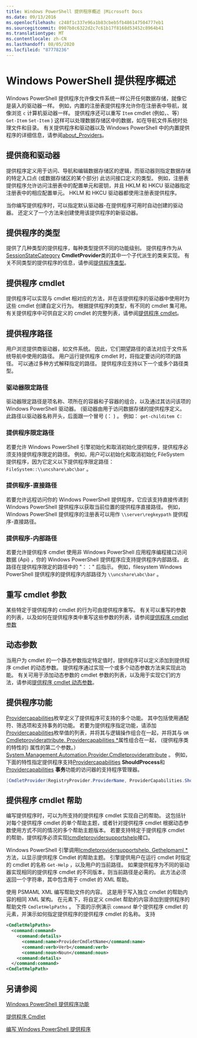 ```yaml
---
title: Windows PowerShell 提供程序概述 |Microsoft Docs
ms.date: 09/13/2016
ms.openlocfilehash: c248f1c337e96a1b83cbeb5fb486147504777eb1
ms.sourcegitcommit: 0907b8c6322d2c7c61b17f8168d53452c8964b41
ms.translationtype: MT
ms.contentlocale: zh-CN
ms.lasthandoff: 08/05/2020
ms.locfileid: "87778236"
---
```

# <a name="windows-powershell-provider-overview"></a>Windows PowerShell 提供程序概述

Windows PowerShell 提供程序允许像文件系统一样公开任何数据存储，就像它是装入的驱动器一样。 例如，内置的注册表提供程序允许你在注册表中导航，就像浏览 `c` 计算机驱动器一样。 提供程序还可以重写 `Item` cmdlet (例如，、等） `Get-Item` `Set-Item` ) 这样可以处理数据存储区中的数据，如在导航文件系统时处理文件和目录。 有关提供程序和驱动器以及 Windows PowerShell 中的内置提供程序的详细信息，请参阅[about_Providers](/powershell/module/microsoft.powershell.core/about/about_providers)。

## <a name="providers-and-drives"></a>提供商和驱动器

提供程序定义用于访问、导航和编辑数据存储区的逻辑，而驱动器则指定数据存储的特定入口点 (或数据存储区的某个部分) 此访问接口定义的类型。 例如，注册表提供程序允许访问注册表中的配置单元和密钥，并且 HKLM 和 HKCU 驱动器指定注册表中的相应配置单元。 HKLM 和 HKCU 驱动器都使用注册表提供程序。

当你编写提供程序时，可以指定默认驱动器-在提供程序可用时自动创建的驱动器。 还定义了一个方法来创建使用该提供程序的新驱动器。

## <a name="type-of-providers"></a>提供程序的类型

提供了几种类型的提供程序，每种类型提供不同的功能级别。 提供程序作为从[SessionStateCategory](/dotnet/api/system.management.automation.sessionstatecategory?view=pscore-6.2.0) **CmdletProvider**类的其中一个子代派生的类来实现。 有关不同类型的提供程序的信息，请参阅[提供程序类型](./provider-types.md)。

## <a name="provider-cmdlets"></a>提供程序 cmdlet

提供程序可以实现与 cmdlet 相对应的方法，并在该提供程序的驱动器中使用时为这些 cmdlet 创建自定义行为。 根据提供程序的类型，有不同的 cmdlet 集可用。 有关提供程序中可供自定义的 cmdlet 的完整列表，请参阅[提供程序 cmdlet](./provider-cmdlets.md)。

## <a name="provider-paths"></a>提供程序路径

用户浏览提供商驱动器，如文件系统。 因此，它们期望路径的语法对应于文件系统导航中使用的路径。 用户运行提供程序 cmdlet 时，将指定要访问的项的路径。 可以通过多种方式解释指定的路径。 提供程序应支持以下一个或多个路径类型。

### <a name="drive-qualified-paths"></a>驱动器限定路径

驱动器限定路径是项名称、项所在的容器和子容器的组合，以及通过其访问该项的 Windows PowerShell 驱动器。  (驱动器由用于访问数据存储的提供程序定义。 此路径以驱动器名称开头，后面跟一个冒号 (： ) 。 例如： `get-childitem C:`

### <a name="provider-qualified-paths"></a>提供程序限定路径

若要允许 Windows PowerShell 引擎初始化和取消初始化提供程序，提供程序必须支持提供程序限定的路径。 例如，用户可以初始化和取消初始化 FileSystem 提供程序，因为它定义以下提供程序限定路径： `FileSystem::\\uncshare\abc\bar` 。

### <a name="provider-direct-paths"></a>提供程序-直接路径

若要允许远程访问你的 Windows PowerShell 提供程序，它应该支持直接传递到 Windows PowerShell 提供程序以获取当前位置的提供程序直接路径。 例如，Windows PowerShell 提供程序的注册表可以用作 `\\server\regkeypath` 提供程序-直接路径。

### <a name="provider-internal-paths"></a>提供程序-内部路径

若要允许提供程序 cmdlet 使用非 Windows PowerShell 应用程序编程接口访问数据 (Api) ，你的 Windows PowerShell 提供程序应支持提供程序内部路径。 此路径在提供程序限定的路径中的 "：：" 后指示。 例如，filesystem Windows PowerShell 提供程序的提供程序内部路径为 `\\uncshare\abc\bar` 。

## <a name="overriding-cmdlet-parameters"></a>重写 cmdlet 参数

某些特定于提供程序的 cmdlet 的行为可由提供程序重写。 有关可以重写的参数的列表，以及如何在提供程序类中重写这些参数的列表，请参阅[提供程序 cmdlet 参数](./provider-cmdlet-parameters.md)

## <a name="dynamic-parameters"></a>动态参数

当用户为 cmdlet 的一个静态参数指定特定值时，提供程序可以定义添加到提供程序 cmdlet 的动态参数。 提供程序通过实现一个或多个动态参数方法来实现此功能。 有关可用于添加动态参数的 cmdlet 参数的列表，以及用于实现它们的方法，请参阅[提供程序 cmdlet 动态参数](./provider-cmdlet-dynamic-parameters.md)。

## <a name="provider-capabilities"></a>提供程序功能

[Providercapabilities](/dotnet/api/System.Management.Automation.Provider.ProviderCapabilities)枚举定义了提供程序可支持的多个功能。 其中包括使用通配符、筛选项和支持事务的功能。 若要为提供程序指定功能，请添加[Providercapabilities](/dotnet/api/System.Management.Automation.Provider.ProviderCapabilities)枚举值的列表，并将其与逻辑操作组合在一起，并将其与 `OR` [Cmdletproviderattribute. Providercapabilities *](/dotnet/api/System.Management.Automation.Provider.CmdletProviderAttribute.ProviderCapabilities)属性组合在一起， (提供程序类的特性的) 属性的第二个参数。） [System.Management.Automation.Provider.Cmdletproviderattribute](/dotnet/api/System.Management.Automation.Provider.CmdletProviderAttribute) 。 例如，下面的特性指定提供程序支持[Providercapabilities](/dotnet/api/System.Management.Automation.Provider.ProviderCapabilities?view=pscore-6.2.0) **ShouldProcess**和[Providercapabilities](/dotnet/api/System.Management.Automation.Provider.ProviderCapabilities?view=pscore-6.2.0) **事务**功能的访问器的支持程序管理器。

```csharp
[CmdletProvider(RegistryProvider.ProviderName, ProviderCapabilities.ShouldProcess | ProviderCapabilities.Transactions)]

```

## <a name="provider-cmdlet-help"></a>提供程序 cmdlet 帮助

编写提供程序时，可以为所支持的提供程序 cmdlet 实现自己的帮助。 这包括针对每个提供程序 cmdlet 的单个帮助主题，或者针对提供程序 cmdlet 根据动态参数使用方式不同的情况的多个帮助主题版本。 若要支持特定于提供程序 cmdlet 的帮助，提供程序必须实现[Icmdletprovidersupportshelp](/dotnet/api/System.Management.Automation.Provider.ICmdletProviderSupportsHelp)接口。

Windows PowerShell 引擎调用[Icmdletprovidersupportshelp. Gethelpmaml *](/dotnet/api/System.Management.Automation.Provider.ICmdletProviderSupportsHelp.GetHelpMaml)方法，以显示提供程序 Cmdlet 的帮助主题。 引擎提供用户在运行 cmdlet 时指定的 cmdlet 的名称 `Get-Help` ，以及用户的当前路径。 如果提供程序为不同的驱动器实现相同的提供程序 cmdlet 的不同版本，则当前路径是必需的。 此方法必须返回一个字符串，其中包含用于 cmdlet 的 XML 帮助。

使用 PSMAML XML 编写帮助文件的内容。 这是用于写入独立 cmdlet 的帮助内容的相同 XML 架构。 在元素下，将自定义 cmdlet 帮助的内容添加到提供程序的帮助文件 `CmdletHelpPaths` 。 下面的示例演示 `command` 单个提供程序 cmdlet 的元素，并演示如何指定提供程序的提供程序 cmdlet 的名称。 支持

```xml
<CmdletHelpPaths>
  <command:command>
    <command:details>
      <command:name>ProviderCmdletName</command:name>
      <command:verb>Verb</command:verb>
      <command:noun>Noun</command:noun>
    <command:details>
  </command:command>
<CmdletHelpPath>
```

## <a name="see-also"></a>另请参阅

[Windows PowerShell 提供程序功能](./provider-types.md)

[提供程序 Cmdlet](./provider-cmdlets.md)

[编写 Windows PowerShell 提供程序](./writing-a-windows-powershell-provider.md)

